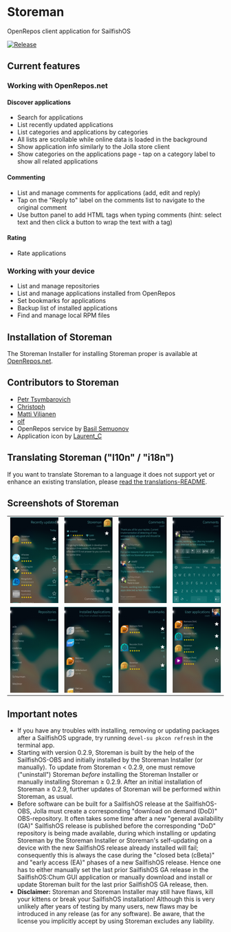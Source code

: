 # Storeman

OpenRepos client application for SailfishOS

[![Release](https://img.shields.io/github/release/storeman-developers/harbour-storeman.svg)](https://github.com/storeman-developers/harbour-storeman/releases)

## Current features

### Working with OpenRepos.net
#### Discover applications
- Search for applications
- List recently updated applications
- List categories and applications by categories
- All lists are scrollable while online data is loaded in the background
- Show application info similarly to the Jolla store client
- Show categories on the applications page - tap on a category label to show all related applications
#### Commenting
- List and manage comments for applications (add, edit and reply)
- Tap on the "Reply to" label on the comments list to navigate to the original comment
- Use button panel to add HTML tags when typing comments (hint: select text and then click a button to wrap the text with a tag)
#### Rating
- Rate applications

### Working with your device
- List and manage repositories
- List and manage applications installed from OpenRepos
- Set bookmarks for applications
- Backup list of installed applications
- Find and manage local RPM files

## Installation of Storeman

The Storeman Installer for installing Storeman proper is available at [OpenRepos.net](https://openrepos.net/content/osetr/storeman-installer).

## Contributors to Storeman

- [Petr Tsymbarovich](https://github.com/mentaljam)
- [Christoph](https://github.com/inta)
- [Matti Viljanen](https://github.com/direc85)
- [olf](https://github.com/Olf0)
- OpenRepos service by [Basil Semuonov](https://github.com/custodian)
- Application icon by [Laurent_C](https://openrepos.net/users/laurentc)

## Translating Storeman ("l10n" / "i18n")

If you want to translate Storeman to a language it does not support yet or enhance an existing translation, please [read the translations-README](translations/README.md).

## Screenshots of Storeman

|     |     |     |     |
| --- | --- | --- | --- |
| ![RecentAppsPage](https://github.com/storeman-developers/harbour-storeman/blob/devel/.xdata/screenshots/screenshot-screenshot-storeman-01.png) | ![AppPage](https://github.com/storeman-developers/harbour-storeman/blob/devel/.xdata/screenshots/screenshot-screenshot-storeman-02.png) | ![CommentsPage](https://github.com/storeman-developers/harbour-storeman/blob/devel/.xdata/screenshots/screenshot-screenshot-storeman-03.png) | ![Commenting](https://github.com/storeman-developers/harbour-storeman/blob/devel/.xdata/screenshots/screenshot-screenshot-storeman-04.png) |
| ![RepositoriesPage](https://github.com/storeman-developers/harbour-storeman/blob/devel/.xdata/screenshots/screenshot-screenshot-storeman-06.png) | ![InstalledAppsPage](https://github.com/storeman-developers/harbour-storeman/blob/devel/.xdata/screenshots/screenshot-screenshot-storeman-07.png) | ![BookmarksPage](https://github.com/storeman-developers/harbour-storeman/blob/devel/.xdata/screenshots/screenshot-screenshot-storeman-08.png) | ![RepositoryPage](https://github.com/storeman-developers/harbour-storeman/blob/devel/.xdata/screenshots/screenshot-screenshot-storeman-09.png) |

## Important notes

* If you have any troubles with installing, removing or updating packages after a SailfishOS upgrade, try running `devel-su pkcon refresh` in the terminal app.
* Starting with version 0.2.9, Storeman is built by the help of the SailfishOS-OBS and initially installed by the Storeman Installer (or manually).  To update from Storeman < 0.2.9, one must remove ("uninstall") Storeman *before* installing the Storeman Installer or manually installing Storeman ≥ 0.2.9.  After an initial installation of Storeman ≥ 0.2.9, further updates of Storeman will be performed within Storeman, as usual. 
* Before software can be built for a SailfishOS release at the SailfishOS-OBS, Jolla must create a corresponding "download on demand (DoD)" OBS-repository.  It often takes some time after a new "general availability (GA)" SailfishOS release is published before the corresponding "DoD" repository is being made available, during which installing or updating Storeman by the Storeman Installer or Storeman's self-updating on a device with the new SailfishOS release already installed will fail; consequently this is always the case during the "closed beta (cBeta)" and "early access (EA)" phases of a new SailfishOS release.  Hence one has to either manually set the last prior SailfishOS GA release in the SailfishOS:Chum GUI application or manually download and install or update Storeman built for the last prior SailfishOS GA release, then.
* **Disclaimer:** Storeman and Storeman Installer may still have flaws, kill your kittens or break your SailfishOS installation!  Although this is very unlikely after years of testing by many users, new flaws may be introduced in any release (as for any software).  Be aware, that the license you implicitly accept by using Storeman excludes any liability.


